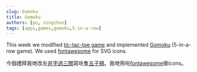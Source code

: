 ```yaml
---
slug: Gomoku
title: Gomoku
authors: [po, singchun]
tags: [apps,games,gomoku,5-in-a-row]
---
```


This week we modified [tic-tac-toe game](/docs/Games/TicTacToe) and implemented [Gomoku](/docs/Games/Gomoku) (5-in-a-row game). We used [fontawesome](https://fontawesome.com/v6/docs/web/use-with/react/) for SVG icons.

今個禮拜我哋改左[井字過三關](/docs/Games/TicTacToe)寫咗隻[五子棋](/docs/Games/Gomoku)。我哋用咗[fontawesome](https://fontawesome.com/v6/docs/web/use-with/react/)做icons。

